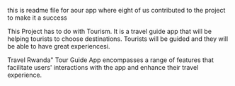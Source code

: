 this is readme file
for aour app
where eight of us contributed to the project
to make it a success

This Project has to do with Tourism.
It is a travel guide app that will be helping tourists to choose destinations.
Tourists will be guided and they will be able to have great experiencesi.

Travel Rwanda" Tour Guide App encompasses a range of features that facilitate users' interactions with the app and enhance their travel experience. 
